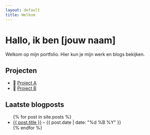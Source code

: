 ```yaml
---
layout: default
title: Welkom
---
```


# Hallo, ik ben [jouw naam]

Welkom op mijn portfolio. Hier kun je mijn werk en blogs bekijken.

## Projecten
- 📁 [Project A](#)
- 📁 [Project B](#)

## Laatste blogposts
<ul>
  {% for post in site.posts %}
    <li><a href="{{ post.url }}">{{ post.title }}</a> – {{ post.date | date: "%d %B %Y" }}</li>
  {% endfor %}
</ul>
